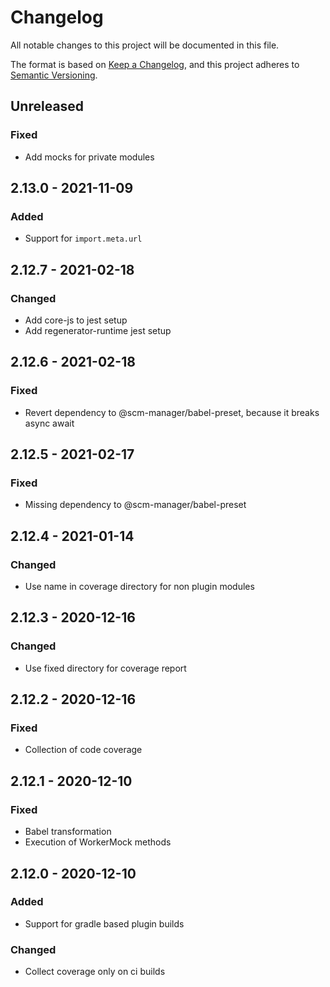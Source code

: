 # Changelog
All notable changes to this project will be documented in this file.

The format is based on [Keep a Changelog](https://keepachangelog.com/en/1.0.0/),
and this project adheres to [Semantic Versioning](https://semver.org/spec/v2.0.0.html).

## Unreleased

### Fixed
* Add mocks for private modules

## 2.13.0 - 2021-11-09

### Added
* Support for `import.meta.url`

## 2.12.7 - 2021-02-18

### Changed
* Add core-js to jest setup
* Add regenerator-runtime jest setup

## 2.12.6 - 2021-02-18

### Fixed
* Revert dependency to @scm-manager/babel-preset, because it breaks async await

## 2.12.5 - 2021-02-17

### Fixed
* Missing dependency to @scm-manager/babel-preset

## 2.12.4 - 2021-01-14

### Changed
* Use name in coverage directory for non plugin modules

## 2.12.3 - 2020-12-16

### Changed
* Use fixed directory for coverage report

## 2.12.2 - 2020-12-16

### Fixed
* Collection of code coverage

## 2.12.1 - 2020-12-10

### Fixed
* Babel transformation
* Execution of WorkerMock methods

## 2.12.0 - 2020-12-10

### Added
* Support for gradle based plugin builds

### Changed
* Collect coverage only on ci builds
